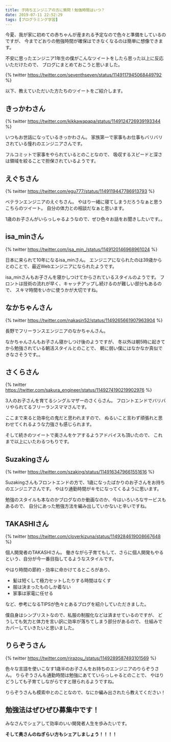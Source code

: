 ```yaml
---
title: 子持ちエンジニアの方に質問！勉強時間はいつ？
date: 2019-07-11 22:52:29
tags: [プログラミング学習]
---
```


今夏、我が家に初めての赤ちゃんが産まれる予定なので色々と準備をしているのですが、
今までどおりの勉強時間が確保はできなくなるのは簡単に想像できます。

不安に思ったエンジニア1年生の僕がこんなツイートをしたら思った以上に反応いただけたので、
ブログにまとめておこうと思いました。

{% twitter https://twitter.com/seventhseven/status/1149117945068449792 %}


以下、教えていただいた方たちのツイートをご紹介します。

<!-- toc -->

## きっかわさん

{% twitter https://twitter.com/kikkawapapa/status/1149124726939193344 %}

いつもお世話になっているきっかわさん。
家族第一で家事もお仕事もバリバリされている憧れのエンジニアさんです。

フルコミットで家事をやられているとのことなので、
吸収するスピードと深さは領域を絞ることで担保されているようです。

## えぐちさん

{% twitter https://twitter.com/egu777/status/1149119447786913793 %}

ベテランエンジニアのえぐちさん。
やはり一緒に寝てしまうだろうなぁと思うこちらのツイート。
自分の体力との相談だなぁと思います。

1歳のお子さんがいらっしゃるようなので、ぜひ色々お話をお聞きしたいです。。

## isa_minさん

{% twitter https://twitter.com/isa_min_/status/1149120146968961024 %}

日本に来られて10年になるisa_minさん。
エンジニアになられたのは39歳からとのことで、最近Webエンジニアになられたようです。

isa_minさんもお子さんを寝かしつけてからされているスタイルのようです。
フロントは技術の流れが早く、キャッチアップし続けるのが難しい部分もあるので、
スキマ時間をいかに使うかが大切ですね。

## なかちゃんさん

{% twitter https://twitter.com/nakasin52/status/1149265661907963904 %}

長野でフリーランスエンジニアのなかちゃんさん。

なかちゃんさんもお子さん寝かしつけ後のようですが、
冬以外は朝5時に起きてから勉強されている朝活スタイルとのことで、
朝に弱い僕にはなかなか真似できなさそうです。。

## さくらさん

{% twitter https://twitter.com/sakura_engineer/status/1149274190219902976 %}

3人のお子さんを育てるシングルマザーのさくらさん。
フロントエンドでバリバリやられてるフリーランスママさんです。

ここまで来ると効率化の鬼だと思われますので、
ぬるいこと言わず頑張れと思わせてくれるような力強さも感じられます。

そして続きのツイートで奥さんをケアするようアドバイスも頂いたので、
これまで以上にいたわるつもりです。

## Suzakingさん

{% twitter https://twitter.com/szaking/status/1149163479661551616 %}

Suzakingさんもフロントエンドの方で、1歳になったばかりのお子さんをお持ちのエンジニアさんです。
やはり通勤時間がキモになってくるように思います。

勉強のスタイルも本なのかブログなのか動画なのか、今はいろいろなサービスもあるので、
自分にあった勉強方法を編み出していかないと辛いですね。

## TAKASHIさん

{% twitter https://twitter.com/cloverkizuna/status/1149284619008667648 %}

個人開発者のTAKASHIさん。
働きながら子育てもして、さらに個人開発もやるという、自分が今一番目指してるようなスタイルです。

やはり時間の節約・効率に命かけてるところがあり、
- 髪は短くして極力セットしたりする時間はなくす
- 服は決まったものしか着ない
- 家事は家電に任せる

など、参考になるTIPSが色々とあるブログを紹介していただきました。

僕自身はシンプリストなので、私服の制服化などは済ませているのですが、
どうしても気力と体力を言い訳に効率が落ちてしまう部分があるので、
仕組みでカバーしていきたいと思いました。


## りらぞうさん

{% twitter https://twitter.com/rirazou_/status/1149289587493101569 %}

色々な言語を使いこなす1歳半のお子さんをお持ちのエンジニアのりらぞうさん。
りらぞうさんも通勤時間は勉強にあてていらっしゃるとのことで、
やはりどうしても子育てしながらですと限られるようですね。

りらぞうさんも模索中とのことなので、なにか編み出されたら教えてください！

## 勉強法はぜひぜひ募集中です！

みなさんでシェアして効率のいい開発者人生を歩みたいです。

**そして奥さんのねぎらい方もシェアしましょう！！！！**
